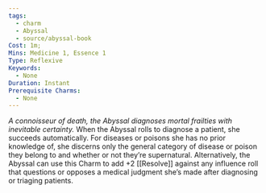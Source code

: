 ```yaml
---
tags:
  - charm
  - Abyssal
  - source/abyssal-book
Cost: 1m; 
Mins: Medicine 1, Essence 1
Type: Reflexive
Keywords:
  - None
Duration: Instant
Prerequisite Charms:
  - None
---
```

*A connoisseur of death, the Abyssal diagnoses mortal frailties with inevitable certainty.*
When the Abyssal rolls to diagnose a patient, she succeeds automatically. For diseases or poisons she has no prior knowledge of, she discerns only the general category of disease or poison they belong to and whether or not they’re supernatural.
Alternatively, the Abyssal can use this Charm to add +2 [[Resolve]] against any influence roll that questions or opposes a medical judgment she’s made after diagnosing or triaging patients.
